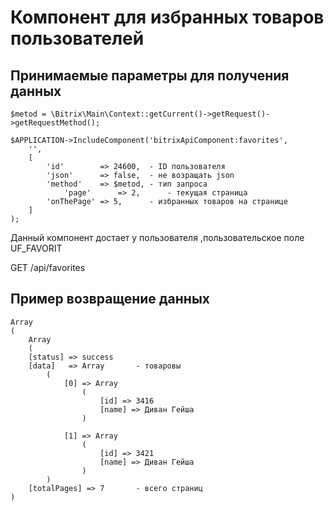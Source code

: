 # Компонент для избранных товаров пользователей
## Принимаемые параметры для получения данных 
```
$metod = \Bitrix\Main\Context::getCurrent()->getRequest()->getRequestMethod();

$APPLICATION->IncludeComponent('bitrixApiComponent:favorites',
	'',
	[
		'id'        => 24600,  - ID пользователя
		'json'      => false,  - не возращать json
		'method'    => $metod, - тип запроса
        	'page'      => 2,      - текущая страница
		'onThePage' => 5,      - избранных товаров на странице
	]
);
```

Данный компонент достает у пользователя ,пользовательское поле UF_FAVORIT

GET /api/favorites

## Пример возвращение данных
```
Array
(
    Array
    (
    [status] => success
    [data]   => Array       - товаровы
        (
            [0] => Array
                (
                    [id] => 3416
                    [name] => Диван Гейша
                )

            [1] => Array
                (
                    [id] => 3421
                    [name] => Диван Гейша
                )
        )
    [totalPages] => 7       - всего страниц
)
```
